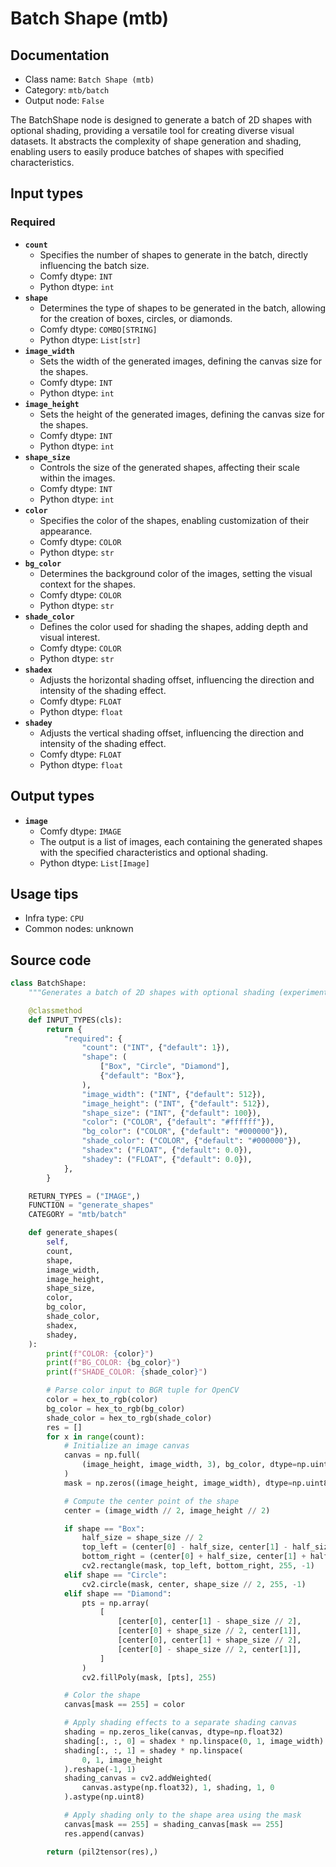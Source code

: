 # Batch Shape (mtb)
## Documentation
- Class name: `Batch Shape (mtb)`
- Category: `mtb/batch`
- Output node: `False`

The BatchShape node is designed to generate a batch of 2D shapes with optional shading, providing a versatile tool for creating diverse visual datasets. It abstracts the complexity of shape generation and shading, enabling users to easily produce batches of shapes with specified characteristics.
## Input types
### Required
- **`count`**
    - Specifies the number of shapes to generate in the batch, directly influencing the batch size.
    - Comfy dtype: `INT`
    - Python dtype: `int`
- **`shape`**
    - Determines the type of shapes to be generated in the batch, allowing for the creation of boxes, circles, or diamonds.
    - Comfy dtype: `COMBO[STRING]`
    - Python dtype: `List[str]`
- **`image_width`**
    - Sets the width of the generated images, defining the canvas size for the shapes.
    - Comfy dtype: `INT`
    - Python dtype: `int`
- **`image_height`**
    - Sets the height of the generated images, defining the canvas size for the shapes.
    - Comfy dtype: `INT`
    - Python dtype: `int`
- **`shape_size`**
    - Controls the size of the generated shapes, affecting their scale within the images.
    - Comfy dtype: `INT`
    - Python dtype: `int`
- **`color`**
    - Specifies the color of the shapes, enabling customization of their appearance.
    - Comfy dtype: `COLOR`
    - Python dtype: `str`
- **`bg_color`**
    - Determines the background color of the images, setting the visual context for the shapes.
    - Comfy dtype: `COLOR`
    - Python dtype: `str`
- **`shade_color`**
    - Defines the color used for shading the shapes, adding depth and visual interest.
    - Comfy dtype: `COLOR`
    - Python dtype: `str`
- **`shadex`**
    - Adjusts the horizontal shading offset, influencing the direction and intensity of the shading effect.
    - Comfy dtype: `FLOAT`
    - Python dtype: `float`
- **`shadey`**
    - Adjusts the vertical shading offset, influencing the direction and intensity of the shading effect.
    - Comfy dtype: `FLOAT`
    - Python dtype: `float`
## Output types
- **`image`**
    - Comfy dtype: `IMAGE`
    - The output is a list of images, each containing the generated shapes with the specified characteristics and optional shading.
    - Python dtype: `List[Image]`
## Usage tips
- Infra type: `CPU`
- Common nodes: unknown


## Source code
```python
class BatchShape:
    """Generates a batch of 2D shapes with optional shading (experimental)"""

    @classmethod
    def INPUT_TYPES(cls):
        return {
            "required": {
                "count": ("INT", {"default": 1}),
                "shape": (
                    ["Box", "Circle", "Diamond"],
                    {"default": "Box"},
                ),
                "image_width": ("INT", {"default": 512}),
                "image_height": ("INT", {"default": 512}),
                "shape_size": ("INT", {"default": 100}),
                "color": ("COLOR", {"default": "#ffffff"}),
                "bg_color": ("COLOR", {"default": "#000000"}),
                "shade_color": ("COLOR", {"default": "#000000"}),
                "shadex": ("FLOAT", {"default": 0.0}),
                "shadey": ("FLOAT", {"default": 0.0}),
            },
        }

    RETURN_TYPES = ("IMAGE",)
    FUNCTION = "generate_shapes"
    CATEGORY = "mtb/batch"

    def generate_shapes(
        self,
        count,
        shape,
        image_width,
        image_height,
        shape_size,
        color,
        bg_color,
        shade_color,
        shadex,
        shadey,
    ):
        print(f"COLOR: {color}")
        print(f"BG_COLOR: {bg_color}")
        print(f"SHADE_COLOR: {shade_color}")

        # Parse color input to BGR tuple for OpenCV
        color = hex_to_rgb(color)
        bg_color = hex_to_rgb(bg_color)
        shade_color = hex_to_rgb(shade_color)
        res = []
        for x in range(count):
            # Initialize an image canvas
            canvas = np.full(
                (image_height, image_width, 3), bg_color, dtype=np.uint8
            )
            mask = np.zeros((image_height, image_width), dtype=np.uint8)

            # Compute the center point of the shape
            center = (image_width // 2, image_height // 2)

            if shape == "Box":
                half_size = shape_size // 2
                top_left = (center[0] - half_size, center[1] - half_size)
                bottom_right = (center[0] + half_size, center[1] + half_size)
                cv2.rectangle(mask, top_left, bottom_right, 255, -1)
            elif shape == "Circle":
                cv2.circle(mask, center, shape_size // 2, 255, -1)
            elif shape == "Diamond":
                pts = np.array(
                    [
                        [center[0], center[1] - shape_size // 2],
                        [center[0] + shape_size // 2, center[1]],
                        [center[0], center[1] + shape_size // 2],
                        [center[0] - shape_size // 2, center[1]],
                    ]
                )
                cv2.fillPoly(mask, [pts], 255)

            # Color the shape
            canvas[mask == 255] = color

            # Apply shading effects to a separate shading canvas
            shading = np.zeros_like(canvas, dtype=np.float32)
            shading[:, :, 0] = shadex * np.linspace(0, 1, image_width)
            shading[:, :, 1] = shadey * np.linspace(
                0, 1, image_height
            ).reshape(-1, 1)
            shading_canvas = cv2.addWeighted(
                canvas.astype(np.float32), 1, shading, 1, 0
            ).astype(np.uint8)

            # Apply shading only to the shape area using the mask
            canvas[mask == 255] = shading_canvas[mask == 255]
            res.append(canvas)

        return (pil2tensor(res),)

```
